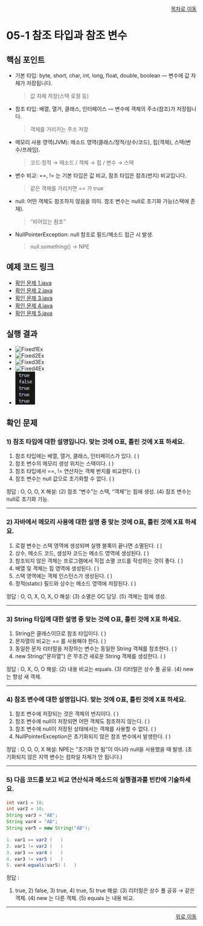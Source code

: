 <p align="right"><a href="../readme.md">목차로 이동</a></p>

# 05-1 참조 타입과 참조 변수

## 핵심 포인트
- 기본 타입: byte, short, char, int, long, float, double, boolean — 변수에 값 자체가 저장됩니다.
  > 값 자체 저장(스택 로컬 등)

- 참조 타입: 배열, 열거, 클래스, 인터페이스 — 변수에 객체의 주소(참조)가 저장됩니다.
  > 객체를 가리키는 주소 저장

- 메모리 사용 영역(JVM): 메소드 영역(클래스/정적/상수/코드), 힙(객체), 스택(변수/프레임).
  > 코드·정적 → 메소드 / 객체 → 힙 / 변수 → 스택

- 변수 비교: ==, != 는 기본 타입은 값 비교, 참조 타입은 참조(번지) 비교입니다.
  > 같은 객체를 가리키면 == 가 true

- null: 어떤 객체도 참조하지 않음을 의미. 참조 변수는 null로 초기화 가능(스택에 존재).
  > “비어있는 참조”

- NullPointerException: null 참조로 필드/메소드 접근 시 발생.
  > null.something() → NPE

## 예제 코드 링크
- [확인 문제 1.java](../code-examples/chap05_1/Fixed1Ex05_1.java)
- [확인 문제 2.java](../code-examples/chap05_1/Fixed2Ex05_1.java)
- [확인 문제 3.java](../code-examples/chap05_1/Fixed3Ex05_1.java)
- [확인 문제 4.java](../code-examples/chap05_1/Fixed4Ex05_1.java)
- [확인 문제 5.java](../code-examples/chap05_1/Fixed5Ex05_1.java)

## 실행 결과
- ![Fixed1Ex](../images/05-1/Fixed1Ex.png)
- ![Fixed2Ex](../images/05-1/Fixed2Ex.png)
- ![Fixed3Ex](../images/05-1/Fixed3Ex.png)
- ![Fixed4Ex](../images/05-1/Fixed4Ex.png)
- ![Fixed5Ex](../images/05-1/Fixed5Ex.png)

## 확인 문제

### 1) 참조 타입에 대한 설명입니다. 맞는 것에 O표, 틀린 것에 X표 하세요.
1. 참조 타입에는 배열, 열거, 클래스, 인터페이스가 있다. (   )
2. 참조 변수의 메모리 생성 위치는 스택이다. (   )
3. 참조 타입에서 ==, != 연산자는 객체 번지를 비교한다. (   )
4. 참조 변수는 null 값으로 초기화할 수 없다. (   )

정답 : O, O, O, X
해설: (2) 참조 “변수”는 스택, “객체”는 힙에 생성. (4) 참조 변수는 null로 초기화 가능.

---

### 2) 자바에서 메모리 사용에 대한 설명 중 맞는 것에 O표, 틀린 것에 X표 하세요.
1. 로컬 변수는 스택 영역에 생성되며 실행 블록이 끝나면 소멸된다. (   )
2. 상수, 메소드 코드, 생성자 코드는 메소드 영역에 생성된다. (   )
3. 참조되지 않은 객체는 프로그램에서 직접 소멸 코드를 작성하는 것이 좋다. (   )
4. 배열 및 객체는 힙 영역에 생성된다. (   )
5. 스택 영역에는 객체 인스턴스가 생성된다. (   )
6. 정적(static) 필드와 상수는 메소드 영역에 저장된다. (   )

정답 : O, O, X, O, X, O
해설: (3) 소멸은 GC 담당. (5) 객체는 힙에 생성.

---

### 3) String 타입에 대한 설명 중 맞는 것에 O표, 틀린 것에 X표 하세요.
1. String은 클래스이므로 참조 타입이다. (   )
2. 문자열의 비교는 == 를 사용해야 한다. (   )
3. 동일한 문자 리터럴을 저장하는 변수는 동일한 String 객체를 참조한다. (   )
4. new String("문자열") 은 무조건 새로운 String 객체를 생성한다. (   )

정답 : O, X, O, O
해설: (2) 내용 비교는 equals. (3) 리터럴은 상수 풀 공유. (4) new 는 항상 새 객체.

---

### 4) 참조 변수에 대한 설명입니다. 맞는 것에 O표, 틀린 것에 X표 하세요.
1. 참조 변수에 저장되는 것은 객체의 번지이다. (   )
2. 참조 변수에 null이 저장되면 어떤 객체도 참조하지 않는다. (   )
3. 참조 변수에 null이 저장된 상태에서는 객체를 사용할 수 없다. (   )
4. NullPointerException은 초기화되지 않은 참조 변수에서 발생한다. (   )

정답 : O, O, O, X
해설: NPE는 “초기화 안 됨”이 아니라 null을 사용했을 때 발생. (초기화되지 않은 지역 변수는 컴파일 자체가 안 됩니다.)

---

### 5) 다음 코드를 보고 비교 연산식과 메소드의 실행결과를 빈칸에 기술하세요.
```java
int var1 = 10;
int var2 = 10;
String var3 = "AB";
String var4 = "AB";
String var5 = new String("AB");
```
```java
1. var1 == var2 (   )
2. var1 != var2 (   )
3. var3 == var4 (   )
4. var3 != var5 (   )
5. var4.equals(var5) (   )
```
정답 :
1) true, 2) false, 3) true, 4) true, 5) true
해설: (3) 리터럴은 상수 풀 공유 → 같은 객체. (4) new 는 다른 객체. (5) equals 는 내용 비교.

---

<p align="right"><a href="#top">위로 이동</a> 
